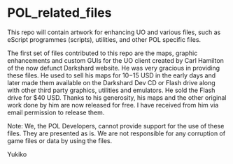# POL_related_files
This repo will contain artwork for enhancing UO and various files, such as eScript programmes (scripts), utilities, and other POL specific files.

The first set of files contributed to this repo are the maps, graphic enhancements and custom GUIs for the UO client created by Carl Hamilton of the now defunct Darkshard website. He was very gracious in providing these files. He used to sell his maps for $10-$15 USD in the early days and later made them available on the Darkshard Dev CD or Flash drive along with other third party graphics, utilities and emulators. He sold the Flash drive for $40 USD. Thanks to his generosity, his maps and the other original work done by him are now released for free. I have received from him via email permission to release them.

Note: We, the POL Developers, cannot provide support for the use of these files. They are presented as is. We are not responsible for any corruption of game files or data by using the files.

Yukiko